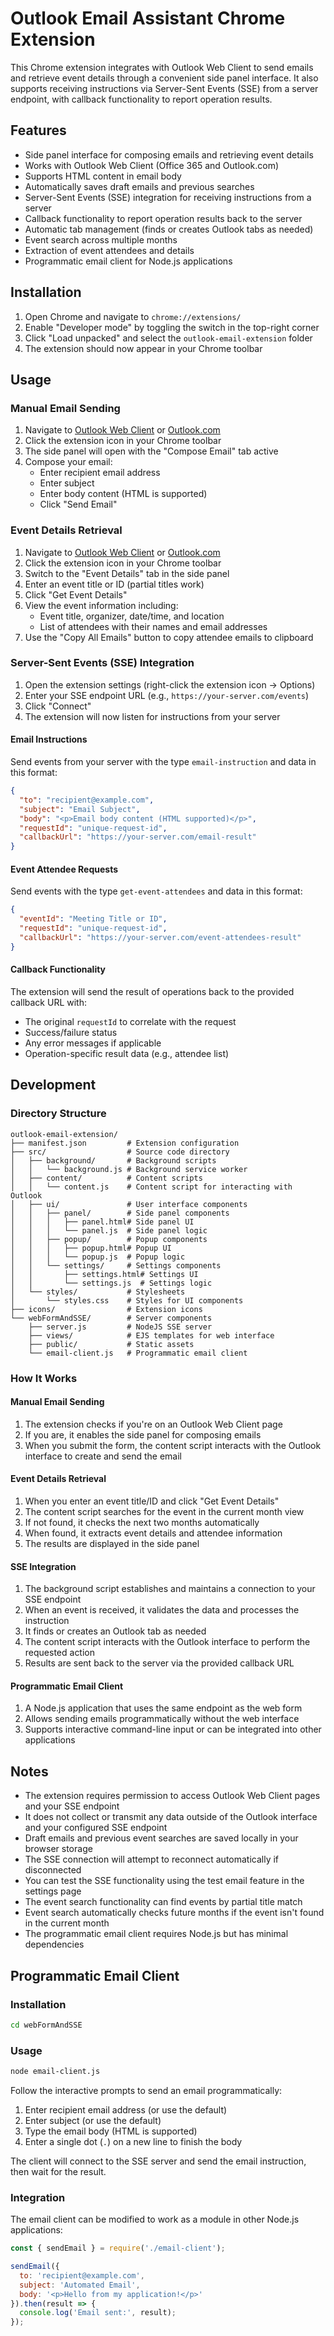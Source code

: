 # Outlook Email Assistant Chrome Extension

This Chrome extension integrates with Outlook Web Client to send emails and retrieve event details through a convenient side panel interface. It also supports receiving instructions via Server-Sent Events (SSE) from a server endpoint, with callback functionality to report operation results.

## Features

- Side panel interface for composing emails and retrieving event details
- Works with Outlook Web Client (Office 365 and Outlook.com)
- Supports HTML content in email body
- Automatically saves draft emails and previous searches
- Server-Sent Events (SSE) integration for receiving instructions from a server
- Callback functionality to report operation results back to the server
- Automatic tab management (finds or creates Outlook tabs as needed)
- Event search across multiple months
- Extraction of event attendees and details
- Programmatic email client for Node.js applications

## Installation

1. Open Chrome and navigate to `chrome://extensions/`
2. Enable "Developer mode" by toggling the switch in the top-right corner
3. Click "Load unpacked" and select the `outlook-email-extension` folder
4. The extension should now appear in your Chrome toolbar

## Usage

### Manual Email Sending

1. Navigate to [Outlook Web Client](https://outlook.office.com) or [Outlook.com](https://outlook.live.com)
2. Click the extension icon in your Chrome toolbar
3. The side panel will open with the "Compose Email" tab active
4. Compose your email:
   - Enter recipient email address
   - Enter subject
   - Enter body content (HTML is supported)
   - Click "Send Email"

### Event Details Retrieval

1. Navigate to [Outlook Web Client](https://outlook.office.com) or [Outlook.com](https://outlook.live.com)
2. Click the extension icon in your Chrome toolbar
3. Switch to the "Event Details" tab in the side panel
4. Enter an event title or ID (partial titles work)
5. Click "Get Event Details"
6. View the event information including:
   - Event title, organizer, date/time, and location
   - List of attendees with their names and email addresses
7. Use the "Copy All Emails" button to copy attendee emails to clipboard

### Server-Sent Events (SSE) Integration

1. Open the extension settings (right-click the extension icon → Options)
2. Enter your SSE endpoint URL (e.g., `https://your-server.com/events`)
3. Click "Connect"
4. The extension will now listen for instructions from your server

#### Email Instructions

Send events from your server with the type `email-instruction` and data in this format:
```json
{
  "to": "recipient@example.com",
  "subject": "Email Subject",
  "body": "<p>Email body content (HTML supported)</p>",
  "requestId": "unique-request-id",
  "callbackUrl": "https://your-server.com/email-result"
}
```

#### Event Attendee Requests

Send events with the type `get-event-attendees` and data in this format:
```json
{
  "eventId": "Meeting Title or ID",
  "requestId": "unique-request-id",
  "callbackUrl": "https://your-server.com/event-attendees-result"
}
```

#### Callback Functionality

The extension will send the result of operations back to the provided callback URL with:
- The original `requestId` to correlate with the request
- Success/failure status
- Any error messages if applicable
- Operation-specific result data (e.g., attendee list)

## Development

### Directory Structure

```
outlook-email-extension/
├── manifest.json         # Extension configuration
├── src/                  # Source code directory
│   ├── background/       # Background scripts
│   │   └── background.js # Background service worker
│   ├── content/          # Content scripts
│   │   └── content.js    # Content script for interacting with Outlook
│   ├── ui/               # User interface components
│   │   ├── panel/        # Side panel components
│   │   │   ├── panel.html# Side panel UI
│   │   │   └── panel.js  # Side panel logic
│   │   ├── popup/        # Popup components
│   │   │   ├── popup.html# Popup UI
│   │   │   └── popup.js  # Popup logic
│   │   └── settings/     # Settings components
│   │       ├── settings.html# Settings UI
│   │       └── settings.js  # Settings logic
│   └── styles/           # Stylesheets
│       └── styles.css    # Styles for UI components
├── icons/                # Extension icons
└── webFormAndSSE/        # Server components
    ├── server.js         # NodeJS SSE server
    ├── views/            # EJS templates for web interface
    ├── public/           # Static assets
    └── email-client.js   # Programmatic email client
```

### How It Works

#### Manual Email Sending
1. The extension checks if you're on an Outlook Web Client page
2. If you are, it enables the side panel for composing emails
3. When you submit the form, the content script interacts with the Outlook interface to create and send the email

#### Event Details Retrieval
1. When you enter an event title/ID and click "Get Event Details"
2. The content script searches for the event in the current month view
3. If not found, it checks the next two months automatically
4. When found, it extracts event details and attendee information
5. The results are displayed in the side panel

#### SSE Integration
1. The background script establishes and maintains a connection to your SSE endpoint
2. When an event is received, it validates the data and processes the instruction
3. It finds or creates an Outlook tab as needed
4. The content script interacts with the Outlook interface to perform the requested action
5. Results are sent back to the server via the provided callback URL

#### Programmatic Email Client
1. A Node.js application that uses the same endpoint as the web form
2. Allows sending emails programmatically without the web interface
3. Supports interactive command-line input or can be integrated into other applications

## Notes

- The extension requires permission to access Outlook Web Client pages and your SSE endpoint
- It does not collect or transmit any data outside of the Outlook interface and your configured SSE endpoint
- Draft emails and previous event searches are saved locally in your browser storage
- The SSE connection will attempt to reconnect automatically if disconnected
- You can test the SSE functionality using the test email feature in the settings page
- The event search functionality can find events by partial title match
- Event search automatically checks future months if the event isn't found in the current month
- The programmatic email client requires Node.js but has minimal dependencies

## Programmatic Email Client

### Installation

```bash
cd webFormAndSSE
```

### Usage

```bash
node email-client.js
```

Follow the interactive prompts to send an email programmatically:

1. Enter recipient email address (or use the default)
2. Enter subject (or use the default)
3. Type the email body (HTML is supported)
4. Enter a single dot (`.`) on a new line to finish the body

The client will connect to the SSE server and send the email instruction, then wait for the result.

### Integration

The email client can be modified to work as a module in other Node.js applications:

```javascript
const { sendEmail } = require('./email-client');

sendEmail({
  to: 'recipient@example.com',
  subject: 'Automated Email',
  body: '<p>Hello from my application!</p>'
}).then(result => {
  console.log('Email sent:', result);
});
```

